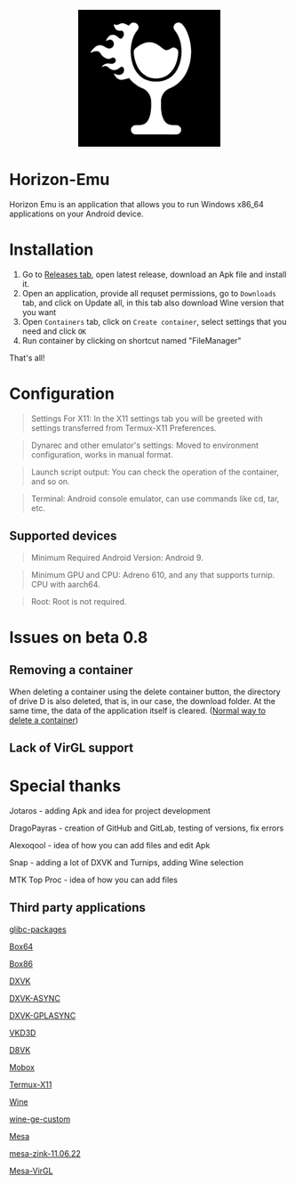 <p align="center">
	<img src="ProjectLogo.jpg" width="256" height="246" />  
</p>

# Horizon-Emu

Horizon Emu is an application that allows you to run Windows x86_64 applications on your Android device.

# Installation 

1) Go to [Releases tab](https://github.com/DragoPayras228/Horizon-Emu/releases/), open latest release, download an Apk file and install it.
2) Open an application, provide all requset permissions, go to `Downloads` tab, and click on Update all, in this tab also download Wine version that you want
3) Open `Containers` tab, click on `Create container`, select settings that you need and click `OK`
4) Run container by clicking on shortcut named "FileManager"

That's all!

# Configuration
>Settings For X11: In the X11 settings tab you will be greeted with settings transferred from Termux-X11 Preferences.

>Dynarec and other emulator's settings: Moved to environment configuration, works in manual format.

>Launch script output: You can check the operation of the container, and so on.

>Terminal: Android console emulator, can use commands like cd, tar, etc.

## Supported devices

>Minimum Required Android Version: Android 9.

>Minimum GPU and CPU:
Adreno 610, and any that supports turnip. CPU with aarch64.

>Root:
Root is not required.

# Issues on beta 0.8
## Removing a container
When deleting a container using the delete container button, the directory of drive D is also deleted, that is, in our case, the download folder. At the same time, the data of the application itself is cleared. ([Normal way to delete a container](https://t.me/HorizonEmuOfficial/434))

## Lack of VirGL support


# Special thanks 

Jotaros - adding Apk and idea for project development

DragoPayras - creation of GitHub and GitLab, testing of versions, fix errors

Alexoqool - idea of ​​how you can add files and edit Apk

Snap - adding a lot of DXVK and Turnips, adding Wine selection

MTK Top Proc - idea of how you can add files
## Third party applications

[glibc-packages](https://github.com/termux-pacman/glibc-packages)

[Box64](https://github.com/ptitSeb/box64)

[Box86](https://github.com/ptitSeb/box86)

[DXVK](https://github.com/doitsujin/dxvk)

[DXVK-ASYNC](https://github.com/Sporif/dxvk-async)

[DXVK-GPLASYNC](https://gitlab.com/Ph42oN/dxvk-gplasync)

[VKD3D](https://github.com/lutris/vkd3d)

[D8VK](https://github.com/AlpyneDreams/d8vk)

[Mobox](https://github.com/olegos2/mobox)

[Termux-X11](https://github.com/termux/termux-x11)

[Wine](https://wiki.winehq.org/Licensing)

[wine-ge-custom](https://github.com/GloriousEggroll/wine-ge-custom)

[Mesa](https://docs.mesa3d.org/license.html)

[mesa-zink-11.06.22](https://github.com/alexvorxx/mesa-zink-11.06.22)

[Mesa-VirGL](https://github.com/alexvorxx/Mesa-VirGL)
